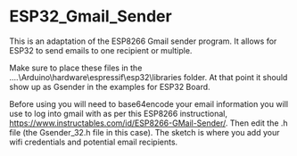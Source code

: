 # ESP32_Gmail_Sender
This is an adaptation of the ESP8266 Gmail sender program. It allows for ESP32 to send emails to one recipient or multiple. 

Make sure to place these files in the ....\Arduino\hardware\espressif\esp32\libraries folder. At that point it should show up as Gsender in the examples for ESP32 Board.

Before using you will need to base64encode your email information you will use to log into gmail with as per this ESP8266 instructional, https://www.instructables.com/id/ESP8266-GMail-Sender/. Then edit the .h file (the Gsender_32.h file in this case). The sketch is where you add your wifi credentials and potential email recipients.
